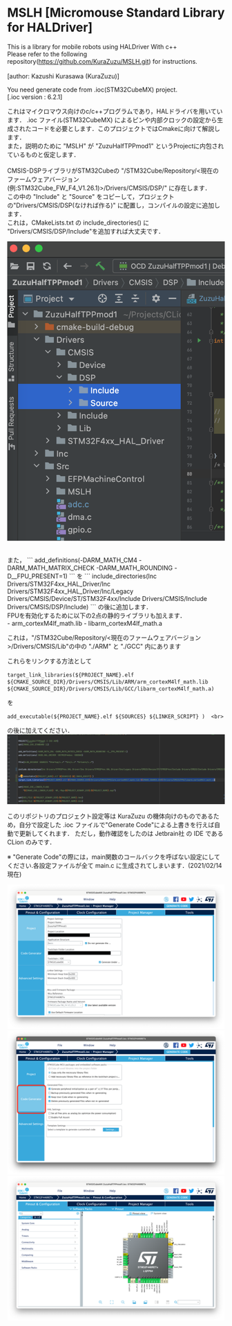 # MSLH [Micromouse Standard Library for HALDriver]

This is a library for mobile robots using HALDriver With c++ <br>
Please refer to the following repository(https://github.com/KuraZuzu/MSLH.git) for instructions.<br>
<br>
[author: Kazushi Kurasawa (KuraZuzu)]

You need generate code from .ioc(STM32CubeMX) project. <br>
[.ioc version : 6.2.1]

これはマイクロマウス向けのc/c++プログラムであり，HALドライバを用いています．
.ioc ファイル(STM32CubeMX) によるピンや内部クロックの設定から生成されたコードを必要とします．このプロジェクトではCmakeに向けて解説します． <br>
また，説明のために "MSLH" が "ZuzuHalfTPPmod1" というProjectに内包されているものと仮定します． <br>
<br>
CMSIS-DSPライブラリがSTM32Cubeの "/STM32Cube/Repository/<現在のファームウェアバージョン(例:STM32Cube_FW_F4_V1.26.1)>/Drivers/CMSIS/DSP/" に存在します．<br>
この中の "Include" と "Source" をコピーして，プロジェクトの"Drivers/CMSIS/DSP(なければ作る)" に配置し，コンパイルの設定に追加します．<br>
これは，CMakeLists.txt の include_directories() に "Drivers/CMSIS/DSP/Include"を追加すれば大丈夫です．

![instructions image](images/image_DirectoryStruct.png)

<br>
また，
```
add_definitions(-DARM_MATH_CM4 -DARM_MATH_MATRIX_CHECK -DARM_MATH_ROUNDING -D__FPU_PRESENT=1)
```
を
```
include_directories(Inc Drivers/STM32F4xx_HAL_Driver/Inc Drivers/STM32F4xx_HAL_Driver/Inc/Legacy Drivers/CMSIS/Device/ST/STM32F4xx/Include Drivers/CMSIS/Include Drivers/CMSIS/DSP/Include)
```
の後に追加します．
<br>
FPUを有効化するために以下の2点の静的ライブラリも加えます．<br>
- arm_cortexM4lf_math.lib
- libarm_cortexM4lf_math.a <br>

これは，"/STM32Cube/Repository/<現在のファームウェアバージョン>/Drivers/CMSIS/Lib"の中の "./ARM" と "./GCC" 内にあります<br>


これらをリンクする方法として
<br>
```
target_link_libraries(${PROJECT_NAME}.elf ${CMAKE_SOURCE_DIR}/Drivers/CMSIS/Lib/ARM/arm_cortexM4lf_math.lib ${CMAKE_SOURCE_DIR}/Drivers/CMSIS/Lib/GCC/libarm_cortexM4lf_math.a)
```
を
```
add_executable(${PROJECT_NAME}.elf ${SOURCES} ${LINKER_SCRIPT} )  <br>
```
の後に加えてください．
![instructions image](images/image_For_FPUSetting.png)

このリポジトリのプロジェクト設定等は KuraZuzu の機体向けのものであるため，自分で設定した .ioc ファイルで"Generate Code"による上書きを行えば自動で更新してくれます．
ただし，動作確認をしたのは Jetbrain社 の IDE である CLion のみです．

※ "Generate Code"の際には，main関数のコールバックを呼ばない設定にしてください.各設定ファイルが全て main.c に生成されてしまいます．(2021/02/14 現在)

![instructions image](images/image_GenerateCode_STM32CubeMX.png)
![instructions image](images/image_GenerateCodeSetting_STM32CubeMX.png)
![instructions image](images/image_SettingPins_STM32CubeMX.png)
